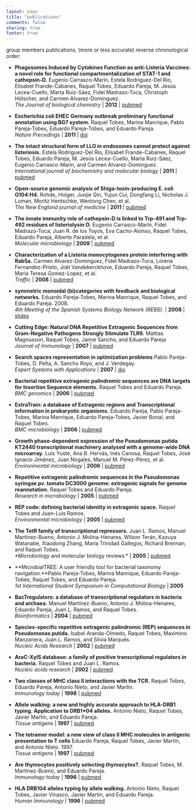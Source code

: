 ```yaml
---
layout: page
title: "publications"
comments: false
sharing: true
footer: true
---
```


group members publications, (more or less accurate) reverse chronological order:

- **Phagosomes Induced by Cytokines Function as anti-Listeria Vaccines: a novel role for functional compartmentalization of STAT-1 and cathepsin-D.** Eugenio Carrasco-Marín, Estela Rodriguez-Del Rio, Elisabet Frande-Cabanes, Raquel Tobes, Eduardo Pareja, M. Jesús Lecea-Cuello, Marta Ruiz-Sáez, Fidel Madrazo-Toca, Christoph Hölscher, and Carmen Alvarez-Dominguez. <br/> *The Journal of biological chemistry* \| **2012** \| [pubmed](http://www.ncbi.nlm.nih.gov/pubmed/22337873 "http://www.ncbi.nlm.nih.gov/pubmed/22337873")

- **Escherichia coli EHEC Germany outbreak preliminary functional annotation using BG7 system.** Raquel Tobes, Marina Manrique, Pablo Pareja-Tobes, Eduardo Pareja-Tobes, and Eduardo Pareja. <br/> *Nature Precedings* \| **2011** \| [doi](http://precedings.nature.com/doifinder/10.1038/npre.2011.6001.1 "http://precedings.nature.com/doifinder/10.1038/npre.2011.6001.1")

- **The intact structural form of LLO in endosomes cannot protect against listeriosis.** Estela Rodriguez-Del Rio, Elisabet Frande-Cabanes, Raquel Tobes, Eduardo Pareja, M. Jesús Lecea-Cuello, Marta Ruiz-Sáez, Eugenio Carrasco-Marín, and Carmen Alvarez-Dominguez. <br/> *International journal of biochemistry and molecular biology* \| **2011** \| [pubmed](http://www.ncbi.nlm.nih.gov/pubmed/22003433 "http://www.ncbi.nlm.nih.gov/pubmed/22003433")

- **Open-source genomic analysis of Shiga-toxin-producing E. coli O104:H4.** Rohde, Holger, Junjie Qin, Yujun Cui, Dongfang Li, Nicholas J. Loman, Moritz Hentschke, Wentong Chen, et al. <br/> *The New England journal of medicine* \| **2011** \| [pubmed](http://www.ncbi.nlm.nih.gov/pubmed/21793736 "http://www.ncbi.nlm.nih.gov/pubmed/21793736")

- **The innate immunity role of cathepsin-D is linked to Trp-491 and Trp-492 residues of listeriolysin O.** Eugenio Carrasco-Marín, Fidel Madrazo-Toca, Juan R. de los Toyos, Eva Cacho-Alonso, Raquel Tobes, Eduardo Pareja, Alberto Paradela, et al. <br/>
*Molecular microbiology* \| **2009** \| [pubmed](http://www.ncbi.nlm.nih.gov/pubmed/19389128 "http://www.ncbi.nlm.nih.gov/pubmed/19389128")

- **Characterization of a Listeria monocytogenes protein interfering with Rab5a.**  Carmen Alvarez-Dominguez, Fidel Madrazo-Toca, Lorena Fernandez-Prieto, Joël Vandekerckhove, Eduardo Pareja, Raquel Tobes, Maria Teresa Gomez-Lopez, et al. <br/>
*Traffic* \| **2008** \| [pubmed](http://www.ncbi.nlm.nih.gov/pubmed/18088303 "http://www.ncbi.nlm.nih.gov/pubmed/18088303")

- **symmetric monoidal (bi)categories with feedback and biological networks.** Eduardo Pareja-Tobes, Marina Manrique, Raquel Tobes, and Eduardo Pareja. 2008. <br/> *4th Meeting of the Spanish Systems Biology Network (REBS)*. \| **2008** \| [slides](http://www.era7bioinformatics.com/docs/SlidesTalk-01122008-Sysbiol2008.pdf "http://www.era7bioinformatics.com/docs/SlidesTalk-01122008-Sysbiol2008.pdf")

- **Cutting Edge: Natural DNA Repetitive Extragenic Sequences from Gram-Negative Pathogens Strongly Stimulate TLR9.** Mattias Magnusson, Raquel Tobes, Jaime Sancho, and Eduardo Pareja <br/> *Journal of Immunology* \| **2007** \| [pubmed](http://www.ncbi.nlm.nih.gov/pubmed/17579017 "http://www.ncbi.nlm.nih.gov/pubmed/17579017")

- **Search spaces representation in optimization problems** Pablo Pareja-Tobes, D. Pelta, A. Sancho Royo, and J. Verdegay. <br/> *Expert Systems with Applications* \| **2007** \| [doi](http://dx.doi.org/10.1016/j.eswa.2007.05.046 "http://dx.doi.org/10.1016/j.eswa.2007.05.046")

- **Bacterial repetitive extragenic palindromic sequences are DNA targets for Insertion Sequence elements.** Raquel Tobes and Eduardo Pareja. <br/> *BMC genomics* \| **2006** \| [pubmed](http://www.ncbi.nlm.nih.gov/pubmed/16563168 "http://www.ncbi.nlm.nih.gov/pubmed/16563168")

- **ExtraTrain: a database of Extragenic regions and Transcriptional information in prokaryotic organisms.** Eduardo Pareja, Pablo Pareja-Tobes, Marina Manrique, Eduardo Pareja-Tobes, Javier Bonal, and Raquel Tobes. <br/> *BMC microbiology* \| **2006** \| [pubmed](http://www.ncbi.nlm.nih.gov/pubmed/16539733 "http://www.ncbi.nlm.nih.gov/pubmed/16539733")

- **Growth phase-dependent expression of the Pseudomonas putida KT2440 transcriptional machinery analysed with a genome-wide DNA microarray.** Luis Yuste, Ana B. Hervás, Inés Canosa, Raquel Tobes, José Ignacio Jiménez, Juan Nogales, Manuel M. Pérez-Pérez, et al. <br/> *Environmental microbiology* \| **2006** \| [pubmed](http://www.ncbi.nlm.nih.gov/pubmed/16343331 "http://www.ncbi.nlm.nih.gov/pubmed/16343331")

- **Repetitive extragenic palindromic sequences in the Pseudomonas syringae pv. tomato DC3000 genome: extragenic signals for genome reannotation.** Raquel Tobes and Eduardo Pareja. <br/> *Research in microbiology* \| **2005** \| [pubmed](http://www.ncbi.nlm.nih.gov/pubmed/15808947 "http://www.ncbi.nlm.nih.gov/pubmed/15808947")

- **REP code: defining bacterial identity in extragenic space.** Raquel Tobes and Juan-Luis Ramos. <br/> *Environmental microbiology* \| **2005** \| [pubmed](http://www.ncbi.nlm.nih.gov/pubmed/15658989 "http://www.ncbi.nlm.nih.gov/pubmed/15658989")

- **The TetR family of transcriptional repressors.** Juan L. Ramos, Manuel Martínez-Bueno, Antonio J. Molina-Henares, Wilson Terán, Kazuya Watanabe, Xiaodong Zhang, María Trinidad Gallegos, Richard Brennan, and Raquel Tobes. <br/> *Microbiology and molecular biology reviews * \| **2005** \| [pubmed](http://www.ncbi.nlm.nih.gov/pubmed/15944459 "http://www.ncbi.nlm.nih.gov/pubmed/15944459")

- **MicrobialTREE: A user friendly tool for bacterial taxonomy navigation.**Pablo Pareja-Tobes, Marina Manrique, Eduardo Pareja-Tobes, Raquel Tobes, and Eduardo Pareja. <br/> *1st International Student Symposium in Computational Biology* \| **2005**

- **BacTregulators: a database of transcriptional regulators in bacteria and archaea.** Manuel Martínez-Bueno, Antonio J. Molina-Henares, Eduardo Pareja, Juan L. Ramos, and Raquel Tobes. <br/> *Bioinformatics* \| **2004** \| [pubmed](http://www.ncbi.nlm.nih.gov/pubmed/15166024 "http://www.ncbi.nlm.nih.gov/pubmed/15166024")

- **Species-specific repetitive extragenic palindromic (REP) sequences in Pseudomonas putida.** Isabel Aranda-Olmedo, Raquel Tobes, Maximino Manzanera, Juan L. Ramos, and Silvia Marqués. <br/> *Nucleic Acids Research* \| **2002** \| [pubmed](http://www.ncbi.nlm.nih.gov/pubmed/11937637 "http://www.ncbi.nlm.nih.gov/pubmed/11937637")

- **AraC-XylS database: a family of positive transcriptional regulators in bacteria.** Raquel Tobes and Juan L. Ramos. <br/> *Nucleic acids research* \| **2002** \| [pubmed](http://www.ncbi.nlm.nih.gov/pubmed/11752325 "http://www.ncbi.nlm.nih.gov/pubmed/11752325")

- **Two classes of MHC class II interactions with the TCR.** Raquel Tobes, Eduardo Pareja, Antonio Nieto, and Javier Martín. <br/> *Immunology today* \| **1998** \| [pubmed](http://www.ncbi.nlm.nih.gov/pubmed/9577098 "http://www.ncbi.nlm.nih.gov/pubmed/9577098")

- **Allele walking: a new and highly accurate approach to HLA-DRB1 typing. Application to DRB1\*04 alleles.** Antonio Nieto, Raquel Tobes, Javier Martín, and Eduardo Pareja. <br/> *Tissue antigens* \| **1997** \| [pubmed](http://www.ncbi.nlm.nih.gov/pubmed/9062970 "http://www.ncbi.nlm.nih.gov/pubmed/9062970")

- **The tetramer model: a new view of class II MHC molecules in antigenic presentation to T cells** Eduardo Pareja, Raquel Tobes, Javier Martín, and Antonio Nieto. 1997. <br/> *Tissue antigens* \| **1997** \| [pubmed](http://www.ncbi.nlm.nih.gov/pubmed/9389315 "http://www.ncbi.nlm.nih.gov/pubmed/9389315")

- **Are thymocytes positively selecting thymocytes?.** Raquel Tobes, M. Martìnez-Bueno, and Eduardo Pareja. <br/> *Immunology today* \| **1996** \| [pubmed](http://www.ncbi.nlm.nih.gov/pubmed/8763822 "http://www.ncbi.nlm.nih.gov/pubmed/8763822")

- **HLA DRB104 alleles typing by allele walking.** Antonio Nieto, Raquel Tobes, Javier Vinasco, Javier Martin, and Eduardo Pareja. <br/> *Human Immunology* \| **1996** \| [pubmed](http://www.ncbi.nlm.nih.gov/pubmed/9062970 "http://www.ncbi.nlm.nih.gov/pubmed/9062970")





























